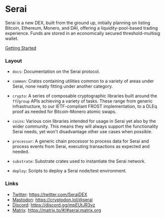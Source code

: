 # Serai

Serai is a new DEX, built from the ground up, initially planning on listing
Bitcoin, Ethereum, Monero, and DAI, offering a liquidity-pool-based trading
experience. Funds are stored in an economically secured threshold-multisig
wallet.

[Getting Started](docs/Getting%20Started.md)

### Layout

- `docs`: Documentation on the Serai protocol.

- `common`: Crates containing utilities common to a variety of areas under
  Serai, none neatly fitting under another category.

- `crypto`: A series of composable cryptographic libraries built around the
  `ff`/`group` APIs achieving a variety of tasks. These range from generic
  infrastructure, to our IETF-compliant FROST implementation, to a DLEq proof as
  needed for Bitcoin-Monero atomic swaps.

- `coins`: Various coin libraries intended for usage in Serai yet also by the
  wider community. This means they will always support the functionality Serai
  needs, yet won't disadvantage other use cases when possible.

- `processor`: A generic chain processor to process data for Serai and process
  events from Serai, executing transactions as expected and needed.

- `substrate`: Substrate crates used to instantiate the Serai network.

- `deploy`: Scripts to deploy a Serai node/test environment.

### Links

- [Twitter](https://twitter.com/SeraiDEX):         https://twitter.com/SeraiDEX
- [Mastodon](https://cryptodon.lol/@serai):        https://cryptodon.lol/@serai
- [Discord](https://discord.gg/mpEUtJR3vz):        https://discord.gg/mpEUtJR3vz
- [Matrix](https://matrix.to/#/#serai:matrix.org):
https://matrix.to/#/#serai:matrix.org
